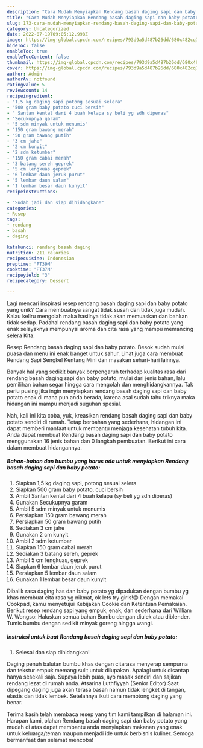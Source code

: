```yaml
---
description: "Cara Mudah Menyiapkan Rendang basah daging sapi dan baby potato yang Enak"
title: "Cara Mudah Menyiapkan Rendang basah daging sapi dan baby potato yang Enak"
slug: 173-cara-mudah-menyiapkan-rendang-basah-daging-sapi-dan-baby-potato-yang-enak
category: Uncategorized
date: 2022-07-19T09:05:12.998Z
image: https://img-global.cpcdn.com/recipes/793d9a5d487b26dd/680x482cq70/rendang-basah-daging-sapi-dan-baby-potato-foto-resep-utama.jpg
hideToc: false
enableToc: true
enableTocContent: false
thumbnail: https://img-global.cpcdn.com/recipes/793d9a5d487b26dd/680x482cq70/rendang-basah-daging-sapi-dan-baby-potato-foto-resep-utama.jpg
cover: https://img-global.cpcdn.com/recipes/793d9a5d487b26dd/680x482cq70/rendang-basah-daging-sapi-dan-baby-potato-foto-resep-utama.jpg
author: Admin
authorAv: notfound
ratingvalue: 5
reviewcount: 14
recipeingredient:
- "1,5 kg daging sapi potong sesuai selera"
- "500 gram baby potato cuci bersih"
- " Santan kental dari 4 buah kelapa sy beli yg sdh diperas"
- "Secukupnya garam"
- "5 sdm minyak untuk menumis"
- "150 gram bawang merah"
- "50 gram bawang putih"
- "3 cm jahe"
- "2 cm kunyit"
- "2 sdm ketumbar"
- "150 gram cabai merah"
- "3 batang sereh geprek"
- "5 cm lengkuas geprek"
- "6 lembar daun jeruk purut"
- "5 lembar daun salam"
- "1 lembar besar daun kunyit"
recipeinstructions:

- "Sudah jadi dan siap dihidangkan!"
categories:
- Resep
tags:
- rendang
- basah
- daging

katakunci: rendang basah daging 
nutrition: 211 calories
recipecuisine: Indonesian
preptime: "PT39M"
cooktime: "PT37M"
recipeyield: "3"
recipecategory: Dessert

---
```





Lagi mencari inspirasi resep rendang basah daging sapi dan baby potato yang unik? Cara membuatnya sangat tidak susah dan tidak juga mudah. Kalau keliru mengolah maka hasilnya tidak akan memuaskan dan bahkan tidak sedap. Padahal rendang basah daging sapi dan baby potato yang enak selayaknya mempunyai aroma dan cita rasa yang mampu memancing selera Kita.





Resep Rendang basah daging sapi dan baby potato. Besok sudah mulai puasa dan menu ini enak banget untuk sahur. Lihat juga cara membuat Rendang Sapi Sengkel Kentang Mini dan masakan sehari-hari lainnya.

Banyak hal yang sedikit banyak berpengaruh terhadap kualitas rasa dari rendang basah daging sapi dan baby potato, mulai dari jenis bahan, lalu pemilihan bahan segar hingga cara mengolah dan menghidangkannya. Tak perlu pusing jika ingin menyiapkan rendang basah daging sapi dan baby potato enak di mana pun anda berada, karena asal sudah tahu triknya maka hidangan ini mampu menjadi suguhan spesial.






Nah, kali ini kita coba, yuk, kreasikan rendang basah daging sapi dan baby potato sendiri di rumah. Tetap berbahan yang sederhana, hidangan ini dapat memberi manfaat untuk membantu menjaga kesehatan tubuh kita. Anda dapat membuat Rendang basah daging sapi dan baby potato menggunakan 16 jenis bahan dan 0 langkah pembuatan. Berikut ini cara dalam membuat hidangannya.

<!--inarticleads1-->

##### Bahan-bahan dan bumbu yang harus ada untuk menyiapkan Rendang basah daging sapi dan baby potato:

1. Siapkan 1,5 kg daging sapi, potong sesuai selera
1. Siapkan 500 gram baby potato, cuci bersih
1. Ambil  Santan kental dari 4 buah kelapa (sy beli yg sdh diperas)
1. Gunakan Secukupnya garam
1. Ambil 5 sdm minyak untuk menumis
1. Persiapkan 150 gram bawang merah
1. Persiapkan 50 gram bawang putih
1. Sediakan 3 cm jahe
1. Gunakan 2 cm kunyit
1. Ambil 2 sdm ketumbar
1. Siapkan 150 gram cabai merah
1. Sediakan 3 batang sereh, geprek
1. Ambil 5 cm lengkuas, geprek
1. Siapkan 6 lembar daun jeruk purut
1. Persiapkan 5 lembar daun salam
1. Gunakan 1 lembar besar daun kunyit


Dibalik rasa daging has dan baby potato yg dipadukan dengan bumbu yg khas membuat cita rasa yg nikmat, ok lets try girls!😊 Dengan memakai Cookpad, kamu menyetujui Kebijakan Cookie dan Ketentuan Pemakaian. Berikut resep rendang sapi yang empuk, enak, dan sederhana dari William W. Wongso: Haluskan semua bahan Bumbu dengan diulek atau diblender. Tumis bumbu dengan sedikit minyak goreng hingga wangi. 

<!--inarticleads2-->

##### Instruksi untuk buat Rendang basah daging sapi dan baby potato:


1. Selesai dan siap dihidangkan!

Daging penuh balutan bumbu khas dengan citarasa menyerap sempurna dan tekstur empuk memang sulit untuk dilupakan. Apalagi untuk disantap hanya sesekali saja. Supaya lebih puas, ayo masak sendiri dan sajikan rendang lezat di rumah anda. Atsarina Luthfiyyah (Senior Editor) Saat dipegang daging juga akan terasa basah namun tidak lengket di tangan, elastis dan tidak lembek. Setelahnya ikuti cara memotong daging yang benar. 

Terima kasih telah membaca resep yang tim kami tampilkan di halaman ini. Harapan kami, olahan Rendang basah daging sapi dan baby potato yang mudah di atas dapat membantu anda menyiapkan makanan yang enak untuk keluarga/teman maupun menjadi ide untuk berbisnis kuliner. Semoga bermanfaat dan selamat mencoba!
